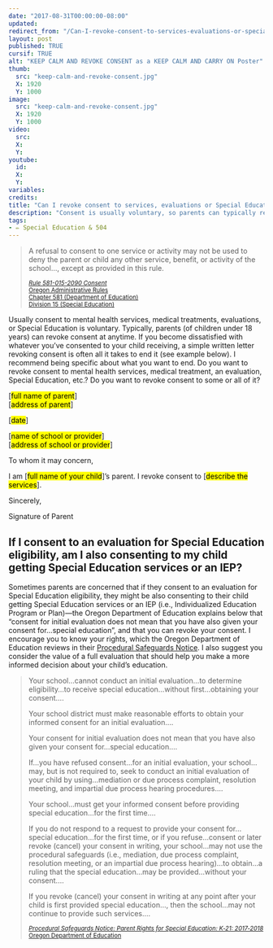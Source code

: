 ```yaml
---
date: "2017-08-31T00:00:00-08:00"
updated:
redirect_from: "/Can-I-revoke-consent-to-services-evaluations-or-special-education/"
layout: post
published: TRUE
cursif: TRUE
alt: "KEEP CALM AND REVOKE CONSENT as a KEEP CALM AND CARRY ON Poster"
thumb:
  src: "keep-calm-and-revoke-consent.jpg"
  X: 1920
  Y: 1000
image:
  src: "keep-calm-and-revoke-consent.jpg"
  X: 1920
  Y: 1000
video:
  src: 
  X: 
  Y: 
youtube:
  id:
  X:
  Y:
variables:
credits:
title: "Can I revoke consent to services, evaluations or Special Education?"
description: "Consent is usually voluntary, so parents can typically revoke consent to some or all services, treatments, evaluations or Special Education at anytime."
tags:
- ✏️ Special Education & 504
---
```

<blockquote><div>
<p>A refusal to consent to one service or activity may not be used to deny the parent or child any other service, benefit, or activity of the school&hellip;, except as provided in this rule.</p>
<div class="citation"><small><a rel="nofollow" href="https://secure.sos.state.or.us/oard/view.action?ruleNumber=581-015-2090" title="Oregon Administrative Rules: Chapter 581 (Department of Education): Division 15 (Special Education): Rule 581-015-2090 (Consent)" target="_blank"><cite>Rule 581-015-2090 Consent</cite><br>Oregon Administrative Rules<br>Chapter 581 (Department of Education)<br>Division 15 (Special Education)</a></small></div>
</div></blockquote>
<p>Usually consent to mental health services, medical treatments, evaluations, or Special Education is voluntary. Typically, parents (of children under 18 years) can revoke consent at anytime. If you become dissatisfied with whatever you’ve consented to your child receiving, a simple written letter revoking consent is often all it takes to end it (see example below). I recommend being specific about what you want to end. Do you want to revoke consent to mental health services, medical treatment, an evaluation, Special Education, etc.? Do you want to revoke consent to some or all of it?</p>
<section class="paper">
<p>[<mark><span>full name of parent</span></mark>]<br>[<mark><span>address of parent</span></mark>]</p>
<p>[<mark><span>date</span></mark>]</p>
<p>[<mark><span>name of school or provider</span></mark>]<br>[<mark><span>address of school or provider</span></mark>]</p>
<p>To whom it may concern,</p>
<p>I am [<mark><span>full name of your child</span></mark>]’s parent. I revoke consent to [<mark><span>describe the services</span></mark>].</p>
<p>Sincerely,</p>
<p class="cursif">Signature of Parent</p>
</section>
<h2>If I consent to an evaluation for Special Education eligibility, am I also consenting to my child getting Special Education services or an IEP?</h2>
<p>Sometimes parents are concerned that if they consent to an evaluation for Special Education eligibility, they might be also consenting to their child getting Special Education services or an IEP (i.e., Individualized Education Program or Plan)&mdash;the Oregon Department of Education explains below that “consent for initial evaluation does not mean that you have also given your consent for&hellip;special education”, and that you can revoke your consent. I encourage you to know your rights, which the Oregon Department of Education reviews in their <a rel="nofollow" href="http://www.oregon.gov/ode/rules-and-policies/Documents/englishk21.pdf" title="Procedural Safeguards Notice: Parent Rights for Special Education: K-21" target="_blank">Procedural Safeguards Notice</a>. I also suggest you consider the value of a full evaluation that should help you make a more informed decision about your child’s education.</p>
<blockquote><div>
<p>Your school&hellip;cannot conduct an initial evaluation&hellip;to determine eligibility&hellip;to receive special education&hellip;without first&hellip;obtaining your consent&hellip;.</p>
<p>Your school district must make reasonable efforts to obtain your informed consent for an initial evaluation&hellip;.</p>
<p>Your consent for initial evaluation does not mean that you have also given your consent for&hellip;special education&hellip;.</p>
<p>If&hellip;you have refused consent&hellip;for an initial evaluation, your school&hellip;may, but is not required to, seek to conduct an initial evaluation of your child by using&hellip;mediation or due process complaint, resolution meeting, and impartial due process hearing procedures.&hellip;</p>
<p>Your school&hellip;must get your informed consent before providing special education&hellip;for the first time.&hellip;</p>
<p>If you do not respond to a request to provide your consent for&hellip;special education&hellip;for the first time, or if you refuse&hellip;consent or later revoke (cancel) your consent in writing, your school&hellip;may not use the procedural safeguards (i.e., mediation, due process complaint, resolution meeting, or an impartial due process hearing)&hellip;to obtain&hellip;a ruling that the special education&hellip;may be provided&hellip;without your consent.&hellip;</p>
<p>If you revoke (cancel) your consent in writing at any point after your child is first provided special education&hellip;, then the school&hellip;may not
continue to provide such services&hellip;.</p>
<div class="citation"><small><a rel="nofollow" href="http://www.oregon.gov/ode/rules-and-policies/Documents/englishk21.pdf" title="Procedural Safeguards Notice: Parent Rights for Special Education: K-21" target="_blank"><cite>Procedural&nbsp;Safeguards&nbsp;Notice: Parent&nbsp;Rights&nbsp;for&nbsp;Special&nbsp;Education: K‑21:&nbsp;2017‑2018</cite><br>Oregon&nbsp;Department of&nbsp;Education</a></small></div>
</div></blockquote>

